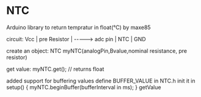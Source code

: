 # NTC
Arduino library to return tempratur in float(°C) by maxe85

circuit:
 Vcc
  |
 pre Resistor
  |
  -----> adc pin
  |
 NTC
  |
 GND

create an object:
NTC myNTC(analogPin,Bvalue,nominal resistance, pre resistor)

get value:
myNTC.get(); // returns float

added support for buffering values
define BUFFER_VALUE in NTC.h
init it in setup()
{
 myNTC.beginBuffer(bufferInterval in ms);
}
getValue
